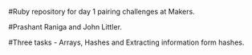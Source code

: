 #Ruby repository for day 1 pairing challenges at Makers.

#Prashant Raniga and John Littler.

#Three tasks - Arrays, Hashes and Extracting information form hashes.
